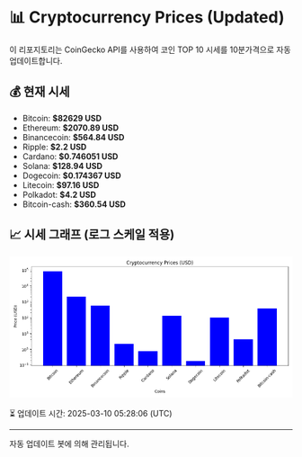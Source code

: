
# 📊 Cryptocurrency Prices (Updated)

이 리포지토리는 CoinGecko API를 사용하여 코인 TOP 10 시세를 10분가격으로 자동 업데이트합니다.

## 💰 현재 시세
- Bitcoin: **$82629 USD**
- Ethereum: **$2070.89 USD**
- Binancecoin: **$564.84 USD**
- Ripple: **$2.2 USD**
- Cardano: **$0.746051 USD**
- Solana: **$128.94 USD**
- Dogecoin: **$0.174367 USD**
- Litecoin: **$97.16 USD**
- Polkadot: **$4.2 USD**
- Bitcoin-cash: **$360.54 USD**

## 📈 시세 그래프 (로그 스케일 적용)
![Crypto Prices](crypto_prices.png)

⏳ 업데이트 시간: 2025-03-10 05:28:06 (UTC)

---
자동 업데이트 봇에 의해 관리됩니다.

